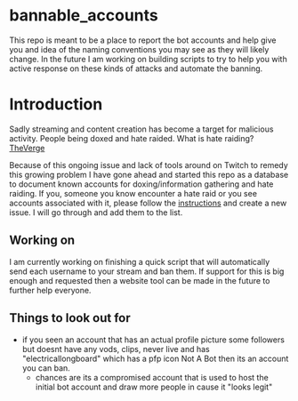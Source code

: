 # bannable_accounts
This repo is meant to be a place to report the bot accounts and help give you and idea of the naming conventions you may see as they will likely change. In the future I am working on building scripts to try to help you with active response on these kinds of attacks and automate the banning.


# Introduction
Sadly streaming and content creation has become a target for malicious activity. People being doxed and hate raided. What is hate raiding? [TheVerge](https://www.theverge.com/2021/8/11/22620874/twitch-implements-improved-chat-filters#:~:text=In%20hate%20raids%2C%20a%20streamer,with%20hate%20speech%20and%20harassment.)

Because of this ongoing issue and lack of tools around on Twitch to remedy this growing problem I have gone ahead and started this repo as a database to document known accounts for doxing/information gathering and hate raiding. If you, someone you know encounter a hate raid or you see accounts associated with it, please follow the [instructions](https://github.com/defcantgame/bannable_accounts/issues/1) and create a new issue. I will go through and add them to the list.

## Working on
I am currently working on finishing a quick script that will automatically send each username to your stream and ban them. If support for this is big enough and requested then a website tool can be made in the future to further help everyone.


## Things to look out for
- if you seen an account that has an actual profile picture some followers but doesnt have any vods, clips, never live and has "electricallongboard" which has a pfp icon Not A Bot then its an account you can ban.
  - chances are its a compromised account that is used to host the initial bot account and draw more people in cause it "looks legit"